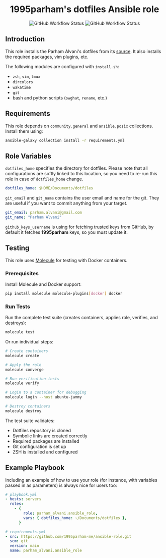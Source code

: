 <h1 align="center"> 1995parham's dotfiles Ansible role </h1>

<p align="center">
  <img alt="GitHub Workflow Status" src="https://img.shields.io/github/actions/workflow/status/1995parham-me/ansible-role/ci.yml?logo=github&style=for-the-badge&label=CI">
  <img alt="GitHub Workflow Status" src="https://img.shields.io/github/actions/workflow/status/1995parham-me/ansible-role/test.yml?logo=github&style=for-the-badge&label=Test">
</p>

## Introduction

This role installs the Parham Alvani's dotfiles from its [source](https://github.com/1995parham/dotfiles).
It also installs the required packages, vim plugins, etc.

The following modules are configured with `install.sh`:

- `zsh`, `vim`, `tmux`
- `dircolors`
- `wakatime`
- `git`
- bash and python scripts (`owghat`, `rename`, etc.)

## Requirements

This role depends on `community.general` and `ansible.posix` collections. Install them using:

```bash
ansible-galaxy collection install -r requirements.yml
```

## Role Variables

`dotfiles_home` specifies the directory for dotfiles. Please note that all configurations are softly linked to this location, so you need
to re-run this role in case of `dotfiles_home` change.

```yaml
dotfiles_home: $HOME/Documents/dotfiles
```

`git_email` and `git_name` contains the user email and name for the git. They are useful if you want to commit anything from your target.

```yaml
git_email: parham.alvani@gmail.com
git_name: "Parham Alvani"
```

`github_keys_username` is using for fetching trusted keys from GitHub, by default it fetches **1995parham** keys, so you must update it.

## Testing

This role uses [Molecule](https://molecule.readthedocs.io/) for testing with Docker containers.

### Prerequisites

Install Molecule and Docker support:

```bash
pip install molecule molecule-plugins[docker] docker
```

### Run Tests

Run the complete test suite (creates containers, applies role, verifies, and destroys):

```bash
molecule test
```

Or run individual steps:

```bash
# Create containers
molecule create

# Apply the role
molecule converge

# Run verification tests
molecule verify

# Login to a container for debugging
molecule login --host ubuntu-jammy

# Destroy containers
molecule destroy
```

The test suite validates:

- Dotfiles repository is cloned
- Symbolic links are created correctly
- Required packages are installed
- Git configuration is set up
- ZSH is installed and configured

## Example Playbook

Including an example of how to use your role (for instance, with variables passed in as parameters) is always nice for users too:

```yaml
# playbook.yml
- hosts: servers
  roles:
    - {
        role: parham_alvani.ansible_role,
        vars: { dotfiles_home: ~/Documents/dotfiles },
      }
```

```yaml
# requirements.yml
- src: https://github.com/1995parham-me/ansible-role.git
  scm: git
  version: main
  name: parham_alvani.ansible_role
```
